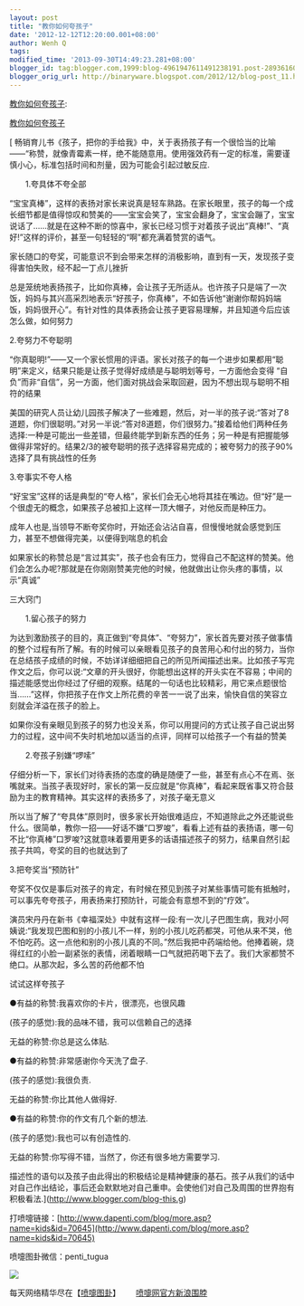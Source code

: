 ```yaml
---
layout: post
title: "教你如何夸孩子"
date: '2012-12-12T12:20:00.001+08:00'
author: Wenh Q
tags:
modified_time: '2013-09-30T14:49:23.281+08:00'
blogger_id: tag:blogger.com,1999:blog-4961947611491238191.post-2893616040471143339
blogger_orig_url: http://binaryware.blogspot.com/2012/12/blog-post_11.html
---
```


[教你如何夸孩子](http://www.dapenti.com/blog/more.asp?name=kids&id=70645):

[教你如何夸孩子](http://www.blogger.com/blog-this.g)

[
畅销育儿书《孩子，把你的手给我》中，关于表扬孩子有一个很恰当的比喻——“称赞，就像青霉素一样，绝不能随意用。使用强效药有一定的标准，需要谨慎小心，标准包括时间和剂量，因为可能会引起过敏反应.

　　1.夸具体不夸全部

“宝宝真棒”，这样的表扬对家长来说真是轻车熟路。在家长眼里，孩子的每一个成长细节都是值得惊叹和赞美的——宝宝会笑了，宝宝会翻身了，宝宝会蹦了，宝宝说话了……就是在这种不断的惊喜中，家长已经习惯于对着孩子说出“真棒!”、“真好!”这样的评价，甚至一句轻轻的“啊”都充满着赞赏的语气。

家长随口的夸奖，可能意识不到会带来怎样的消极影响，直到有一天，发现孩子变得害怕失败，经不起一丁点儿挫折

总是笼统地表扬孩子，比如你真棒，会让孩子无所适从。也许孩子只是端了一次饭，妈妈与其兴高采烈地表示“好孩子，你真棒”，不如告诉他“谢谢你帮妈妈端饭，妈妈很开心”。有针对性的具体表扬会让孩子更容易理解，并且知道今后应该怎么做，如何努力

2.夸努力不夸聪明

“你真聪明!”——又一个家长惯用的评语。家长对孩子的每一个进步如果都用“聪明”来定义，结果只能是让孩子觉得好成绩是与聪明划等号，一方面他会变得
“自负”而非“自信”，另一方面，他们面对挑战会采取回避，因为不想出现与聪明不相符的结果

美国的研究人员让幼儿园孩子解决了一些难题，然后，对一半的孩子说:“答对了8道题，你们很聪明。”对另一半说:“答对8道题，你们很努力。”接着给他们两种任务选择:一种是可能出一些差错，但最终能学到新东西的任务；另一种是有把握能够做得非常好的。结果2/3的被夸聪明的孩子选择容易完成的；被夸努力的孩子90%选择了具有挑战性的任务

3.夸事实不夸人格

“好宝宝”这样的话是典型的“夸人格”，家长们会无心地将其挂在嘴边。但“好”是一个很虚无的概念，如果孩子总被扣上这样一顶大帽子，对他反而是种压力。

成年人也是,当领导不断夸奖你时，开始还会沾沾自喜，但慢慢地就会感觉到压力，甚至不想做得完美，以便得到喘息的机会

如果家长的称赞总是“言过其实”，孩子也会有压力，觉得自己不配这样的赞美。他们会怎么办呢?那就是在你刚刚赞美完他的时候，他就做出让你头疼的事情，以示“真诚”

三大窍门

　　1.留心孩子的努力

为达到激励孩子的目的，真正做到“夸具体”、“夸努力”，家长首先要对孩子做事情的整个过程有所了解。有的时候可以亲眼看见孩子的良苦用心和付出的努力，当你在总结孩子成绩的时候，不妨详详细细把自己的所见所闻描述出来。比如孩子写完作文之后，你可以说:“文章的开头很好，你能想出这样的开头实在不容易；中间的描述能感觉出你经过了仔细的观察。结尾的一句话也比较精彩，用它来点题很恰当……”这样，你把孩子在作文上所花费的辛苦一一说了出来，愉快自信的笑容立刻就会洋溢在孩子的脸上。

如果你没有亲眼见到孩子的努力也没关系，你可以用提问的方式让孩子自己说出努力的过程，这中间不失时机地加以适当的点评，同样可以给孩子一个有益的赞美

　　2.夸孩子别嫌“啰嗦”

仔细分析一下，家长们对待表扬的态度的确是随便了一些，甚至有点心不在焉、张嘴就来。当孩子表现好时，家长的第一反应就是“你真棒”，看起来既省事又符合鼓励为主的教育精神。其实这样的表扬多了，对孩子毫无意义

所以当了解了“夸具体”原则时，很多家长开始很难适应，不知道除此之外还能说些什么。很简单，教你一招——好话不嫌“口罗唆”，看看上述有益的表扬语，哪一句不比“你真棒”口罗唆?这就意味着要用更多的话语描述孩子的努力，结果自然引起孩子共鸣，夸奖的目的也就达到了

3.把夸奖当“预防针”

夸奖不仅仅是事后对孩子的肯定，有时候在预见到孩子对某些事情可能有抵触时，可以事先夸夸孩子，用表扬来打预防针，可能会有意想不到的“疗效”。

演员宋丹丹在新书《幸福深处》中就有这样一段:有一次儿子巴图生病，我对小阿姨说:“我发现巴图和别的小孩儿不一样，别的小孩儿吃药都哭，可他从来不哭，他不怕吃药。这一点他和别的小孩儿真的不同。”然后我把中药端给他。他捧着碗，烧得红红的小脸一副紧张的表情，闭着眼睛一口气就把药喝下去了。我们大家都赞不绝口。从那次起，多么苦的药他都不怕

试试这样夸孩子

●有益的称赞:我喜欢你的卡片，很漂亮，也很风趣

(孩子的感觉):我的品味不错，我可以信赖自己的选择

无益的称赞:你总是这么体贴.

●有益的称赞:非常感谢你今天洗了盘子.

(孩子的感觉):我很负责.

无益的称赞:你比其他人做得好.

●有益的称赞:你的作文有几个新的想法.

(孩子的感觉):我也可以有创造性的.

无益的称赞:你写得不错，当然了，你还有很多地方需要学习.

描述性的语句以及孩子由此得出的积极结论是精神健康的基石。孩子从我们的话中对自己作出结论，事后还会默默地对自己重申。会使他们对自己及周围的世界抱有积极看法.](http://www.blogger.com/blog-this.g)

打喷嚏链接：[http://www.dapenti.com/blog/more.asp?name=kids&id=70645](http://www.dapenti.com/blog/more.asp?name=kids&id=70645)


喷嚏图卦微信：penti_tugua


![](http://imgs.dapenti.org:88/dapenti/CcMqMpRg/XY6Yw.jpg)


每天网络精华尽在【[喷嚏图卦](http://www.dapenti.com/blog/blog.asp?subjectid=70&name=xilei)】       [喷嚏网官方新浪围脖](http://weibo.com/dapentizk "喷嚏网官方新浪围脖")
